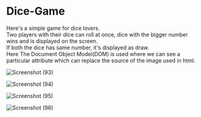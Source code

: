 # Dice-Game

Here's a simple game for dice lovers.
<br>
Two players with their dice can roll at once, dice with the bigger number wins and is displayed on the screen.
<br>
If both the dice has same number, it's displayed as draw.
<br>
Here The Document Object Model(DOM) is used where we can see a particular attribute which can replace the source of the image used in html.
<br>

![Screenshot (93)](https://user-images.githubusercontent.com/95866125/148024464-45d7cbf4-af9d-4170-bd96-c2168c60c7ea.png)

![Screenshot (94)](https://user-images.githubusercontent.com/95866125/148025451-a4431efe-f9ce-4158-b58d-7c5c568c6799.png)

![Screenshot (95)](https://user-images.githubusercontent.com/95866125/148025455-c25e33bf-cc46-4aa5-ae09-e38101c68293.png)

![Screenshot (96)](https://user-images.githubusercontent.com/95866125/148025458-6f1852b3-f051-41dd-8d88-e1f380544f4f.png)

